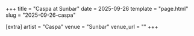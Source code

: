 +++
title = "Caspa at Sunbar"
date = 2025-09-26
template = "page.html"
slug = "2025-09-26-caspa"

[extra]
artist = "Caspa"
venue = "Sunbar"
venue_url = ""
+++

